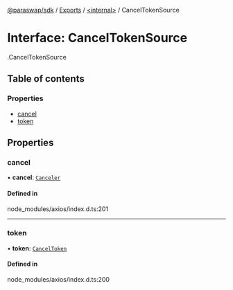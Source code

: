 [@paraswap/sdk](../README.md) / [Exports](../modules.md) / [<internal\>](../modules/internal_.md) / CancelTokenSource

# Interface: CancelTokenSource

[<internal>](../modules/internal_.md).CancelTokenSource

## Table of contents

### Properties

- [cancel](internal_.CancelTokenSource.md#cancel)
- [token](internal_.CancelTokenSource.md#token)

## Properties

### cancel

• **cancel**: [`Canceler`](internal_.Canceler.md)

#### Defined in

node_modules/axios/index.d.ts:201

___

### token

• **token**: [`CancelToken`](internal_.CancelToken.md)

#### Defined in

node_modules/axios/index.d.ts:200
